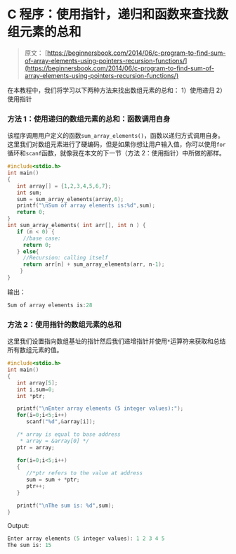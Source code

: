 # C 程序：使用指针，递归和函数来查找数组元素的总和

> 原文： [https://beginnersbook.com/2014/06/c-program-to-find-sum-of-array-elements-using-pointers-recursion-functions/](https://beginnersbook.com/2014/06/c-program-to-find-sum-of-array-elements-using-pointers-recursion-functions/)

在本教程中，我们将学习以下两种方法来找出数组元素的总和：
1）使用递归
2）使用指针

### 方法 1：使用递归的数组元素的总和：函数调用自身

该程序调用用户定义的函数`sum_array_elements()`，函数以递归方式调用自身。这里我们对数组元素进行了硬编码，但是如果你想让用户输入值，你可以使用`for`循环和`scanf`函数，就像我在本文的下一节（方法 2：使用指针）中所做的那样。

```c
#include<stdio.h>
int main()
{
   int array[] = {1,2,3,4,5,6,7};
   int sum;
   sum = sum_array_elements(array,6);
   printf("\nSum of array elements is:%d",sum);
   return 0;
}
int sum_array_elements( int arr[], int n ) {
   if (n < 0) {
     //base case:
     return 0;
   } else{
     //Recursion: calling itself
     return arr[n] + sum_array_elements(arr, n-1);
    }
}
```

输出：

```c
Sum of array elements is:28
```

### 方法 2：使用指针的数组元素的总和

这里我们设置指向数组基址的指针然后我们递增指针并使用`*`运算符来获取和总结所有数组元素的值。

```c
#include<stdio.h>
int main()
{
   int array[5];
   int i,sum=0;
   int *ptr;

   printf("\nEnter array elements (5 integer values):");
   for(i=0;i<5;i++)
      scanf("%d",&array[i]);

   /* array is equal to base address
    * array = &array[0] */
   ptr = array;

   for(i=0;i<5;i++) 
   {
      //*ptr refers to the value at address
      sum = sum + *ptr;
      ptr++;
   }

   printf("\nThe sum is: %d",sum);
}
```

Output:

```c
Enter array elements (5 integer values): 1 2 3 4 5
The sum is: 15
```